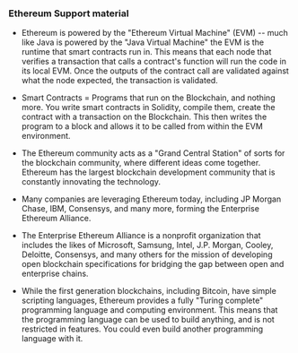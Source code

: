 ### Ethereum Support material

* Ethereum is powered by the "Ethereum Virtual Machine" (EVM) -- much like Java is powered by the "Java Virtual Machine" the EVM is the runtime that smart contracts run in. This means that each node that verifies a transaction that calls a contract's function will run the code in its local EVM. Once the outputs of the contract call are validated against what the node expected, the transaction is validated.

* Smart Contracts = Programs that run on the Blockchain, and nothing more. You write smart contracts in Solidity, compile them, create the contract with a transaction on the Blockchain. This then writes the program to a block and allows it to be called from within the EVM environment.

* The Ethereum community acts as a "Grand Central Station" of sorts for the blockchain community, where different ideas come together. Ethereum has the largest blockchain development community that is constantly innovating the technology.

* Many companies are leveraging Ethereum today, including JP Morgan Chase, IBM, Consensys, and many more, forming the Enterprise Ethereum Alliance.

* The Enterprise Ethereum Alliance is a nonprofit organization that includes the likes of Microsoft, Samsung, Intel, J.P. Morgan, Cooley, Deloitte, Consensys, and many others for the mission of developing open blockchain specifications for bridging the gap between open and enterprise chains.

* While the first generation blockchains, including Bitcoin, have simple scripting languages, Ethereum provides a fully "Turing complete" programming language and computing environment. This means that the programming language can be used to build anything, and is not restricted in features. You could even build another programming language with it.
